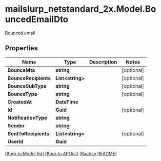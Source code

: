 # mailslurp_netstandard_2x.Model.BouncedEmailDto
Bounced email

## Properties

Name | Type | Description | Notes
------------ | ------------- | ------------- | -------------
**BounceMta** | **string** |  | [optional] 
**BounceRecipients** | **List&lt;string&gt;** |  | [optional] 
**BounceSubType** | **string** |  | [optional] 
**BounceType** | **string** |  | [optional] 
**CreatedAt** | **DateTime** |  | 
**Id** | **Guid** |  | [optional] 
**NotificationType** | **string** |  | 
**Sender** | **string** |  | 
**SentToRecipients** | **List&lt;string&gt;** |  | [optional] 
**UserId** | **Guid** |  | 

[[Back to Model list]](../README#documentation-for-models) [[Back to API list]](../README#documentation-for-api-endpoints) [[Back to README]](../README)

